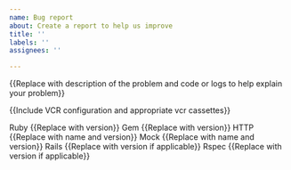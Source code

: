```yaml
---
name: Bug report
about: Create a report to help us improve
title: ''
labels: ''
assignees: ''

---
```


{{Replace with description of the problem and code or logs to help explain your problem}}

{{Include VCR configuration and appropriate vcr cassettes}}

Ruby {{Replace with version}}
Gem {{Replace with version}}
HTTP {{Replace with name and version}}
Mock {{Replace with name and version}}
Rails {{Replace with version if applicable}}
Rspec {{Replace with version if applicable}}
